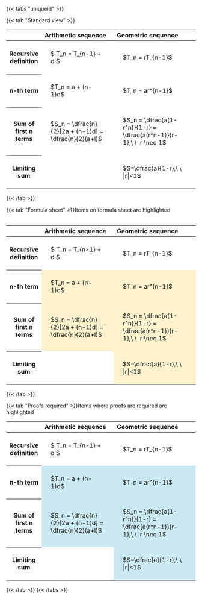 ---
---

{{< tabs "uniqueid" >}}

{{< tab "Standard view" >}}
<style type="text/css">
#T_cf420 th.col_heading {
  text-align: left;
  font-size: 1em;
}
#T_cf420 td {
  text-align: left;
  font-size: 1em;
  padding: 1.5em;
}
#T_cf420_row0_col0, #T_cf420_row0_col1, #T_cf420_row1_col0, #T_cf420_row1_col1, #T_cf420_row2_col0, #T_cf420_row2_col1, #T_cf420_row3_col0, #T_cf420_row3_col1 {
  width: 400px;
  white-space: pre-wrap;
}
</style>
<table id="T_cf420">
  <thead>
    <tr>
      <th class="blank level0" >&nbsp;</th>
      <th id="T_cf420_level0_col0" class="col_heading level0 col0" >Arithmetic sequence</th>
      <th id="T_cf420_level0_col1" class="col_heading level0 col1" >Geometric sequence</th>
    </tr>
  </thead>
  <tbody>
    <tr>
      <th id="T_cf420_level0_row0" class="row_heading level0 row0" >Recursive definition</th>
      <td id="T_cf420_row0_col0" class="data row0 col0" >$ T_n = T_{n-1} + d $</td>
      <td id="T_cf420_row0_col1" class="data row0 col1" >$T_n = rT_{n-1}$</td>
    </tr>
    <tr>
      <th id="T_cf420_level0_row1" class="row_heading level0 row1" >n-th term</th>
      <td id="T_cf420_row1_col0" class="data row1 col0" >$T_n = a + (n-1)d$</td>
      <td id="T_cf420_row1_col1" class="data row1 col1" >$T_n = ar^{n-1}$</td>
    </tr>
    <tr>
      <th id="T_cf420_level0_row2" class="row_heading level0 row2" >Sum of first n terms</th>
      <td id="T_cf420_row2_col0" class="data row2 col0" >$S_n = \dfrac{n}{2}[2a + (n-1)d] = \dfrac{n}{2}(a+l)$</td>
      <td id="T_cf420_row2_col1" class="data row2 col1" >$S_n = \dfrac{a(1-r^n)}{1-r} = \dfrac{a(r^n-1)}{r-1},\ \  r \neq 1$</td>
    </tr>
    <tr>
      <th id="T_cf420_level0_row3" class="row_heading level0 row3" >Limiting sum</th>
      <td id="T_cf420_row3_col0" class="data row3 col0" ></td>
      <td id="T_cf420_row3_col1" class="data row3 col1" >$S=\dfrac{a}{1-r},\ \ |r|<1$</td>
    </tr>
  </tbody>
</table>
{{< /tab >}}

{{< tab "Formula sheet" >}}Items on formula sheet are highlighted
<br><br><style type="text/css">
#T_ae34d th.col_heading {
  text-align: left;
  font-size: 1em;
}
#T_ae34d td {
  text-align: left;
  font-size: 1em;
  padding: 1.5em;
}
#T_ae34d_row0_col0, #T_ae34d_row0_col1, #T_ae34d_row3_col0 {
  width: 400px;
  white-space: pre-wrap;
}
#T_ae34d_row1_col0, #T_ae34d_row1_col1, #T_ae34d_row2_col0, #T_ae34d_row2_col1, #T_ae34d_row3_col1 {
  width: 400px;
  background-color: rgba(255,194,10, 0.2);
  white-space: pre-wrap;
}
</style>
<table id="T_ae34d">
  <thead>
    <tr>
      <th class="blank level0" >&nbsp;</th>
      <th id="T_ae34d_level0_col0" class="col_heading level0 col0" >Arithmetic sequence</th>
      <th id="T_ae34d_level0_col1" class="col_heading level0 col1" >Geometric sequence</th>
    </tr>
  </thead>
  <tbody>
    <tr>
      <th id="T_ae34d_level0_row0" class="row_heading level0 row0" >Recursive definition</th>
      <td id="T_ae34d_row0_col0" class="data row0 col0" >$ T_n = T_{n-1} + d $</td>
      <td id="T_ae34d_row0_col1" class="data row0 col1" >$T_n = rT_{n-1}$</td>
    </tr>
    <tr>
      <th id="T_ae34d_level0_row1" class="row_heading level0 row1" >n-th term</th>
      <td id="T_ae34d_row1_col0" class="data row1 col0" >$T_n = a + (n-1)d$</td>
      <td id="T_ae34d_row1_col1" class="data row1 col1" >$T_n = ar^{n-1}$</td>
    </tr>
    <tr>
      <th id="T_ae34d_level0_row2" class="row_heading level0 row2" >Sum of first n terms</th>
      <td id="T_ae34d_row2_col0" class="data row2 col0" >$S_n = \dfrac{n}{2}[2a + (n-1)d] = \dfrac{n}{2}(a+l)$</td>
      <td id="T_ae34d_row2_col1" class="data row2 col1" >$S_n = \dfrac{a(1-r^n)}{1-r} = \dfrac{a(r^n-1)}{r-1},\ \  r \neq 1$</td>
    </tr>
    <tr>
      <th id="T_ae34d_level0_row3" class="row_heading level0 row3" >Limiting sum</th>
      <td id="T_ae34d_row3_col0" class="data row3 col0" ></td>
      <td id="T_ae34d_row3_col1" class="data row3 col1" >$S=\dfrac{a}{1-r},\ \ |r|<1$</td>
    </tr>
  </tbody>
</table>
{{< /tab >}}

{{< tab "Proofs required" >}}Items where proofs are required are highlighted
<br>
<style type="text/css">
#T_8be44 th.col_heading {
  text-align: left;
  font-size: 1em;
}
#T_8be44 td {
  text-align: left;
  font-size: 1em;
  padding: 1.5em;
}
#T_8be44_row0_col0, #T_8be44_row0_col1, #T_8be44_row3_col0 {
  width: 400px;
  white-space: pre-wrap;
}
#T_8be44_row1_col0, #T_8be44_row1_col1, #T_8be44_row2_col0, #T_8be44_row2_col1, #T_8be44_row3_col1 {
  width: 400px;
  background-color: rgba(0,150,200, 0.2);
  white-space: pre-wrap;
}
</style>
<table id="T_8be44">
  <thead>
    <tr>
      <th class="blank level0" >&nbsp;</th>
      <th id="T_8be44_level0_col0" class="col_heading level0 col0" >Arithmetic sequence</th>
      <th id="T_8be44_level0_col1" class="col_heading level0 col1" >Geometric sequence</th>
    </tr>
  </thead>
  <tbody>
    <tr>
      <th id="T_8be44_level0_row0" class="row_heading level0 row0" >Recursive definition</th>
      <td id="T_8be44_row0_col0" class="data row0 col0" >$ T_n = T_{n-1} + d $</td>
      <td id="T_8be44_row0_col1" class="data row0 col1" >$T_n = rT_{n-1}$</td>
    </tr>
    <tr>
      <th id="T_8be44_level0_row1" class="row_heading level0 row1" >n-th term</th>
      <td id="T_8be44_row1_col0" class="data row1 col0" >$T_n = a + (n-1)d$</td>
      <td id="T_8be44_row1_col1" class="data row1 col1" >$T_n = ar^{n-1}$</td>
    </tr>
    <tr>
      <th id="T_8be44_level0_row2" class="row_heading level0 row2" >Sum of first n terms</th>
      <td id="T_8be44_row2_col0" class="data row2 col0" >$S_n = \dfrac{n}{2}[2a + (n-1)d] = \dfrac{n}{2}(a+l)$</td>
      <td id="T_8be44_row2_col1" class="data row2 col1" >$S_n = \dfrac{a(1-r^n)}{1-r} = \dfrac{a(r^n-1)}{r-1},\ \  r \neq 1$</td>
    </tr>
    <tr>
      <th id="T_8be44_level0_row3" class="row_heading level0 row3" >Limiting sum</th>
      <td id="T_8be44_row3_col0" class="data row3 col0" ></td>
      <td id="T_8be44_row3_col1" class="data row3 col1" >$S=\dfrac{a}{1-r},\ \ |r|<1$</td>
    </tr>
  </tbody>
</table>
{{< /tab >}}
{{< /tabs >}}